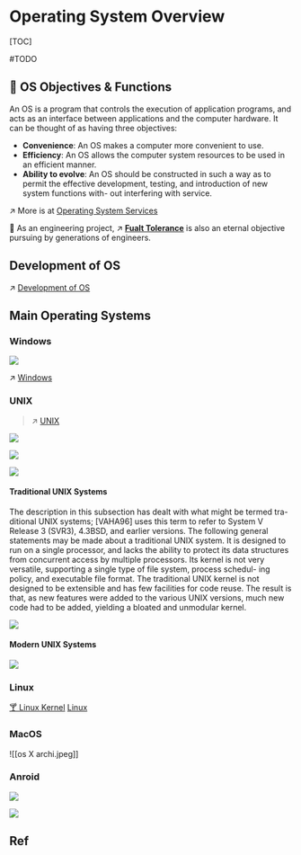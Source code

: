 # Operating System Overview

[TOC]



#TODO 

## 🥅 OS Objectives & Functions
An OS is a program that controls the execution of application programs, and acts as an interface between applications and the computer hardware. It can be thought of as having three objectives:

- **Convenience**: An OS makes a computer more convenient to use.  
- **Efficiency**: An OS allows the computer system resources to be used in an efficient manner.
- **Ability to evolve**: An OS should be constructed in such a way as to permit the effective development, testing, and introduction of new system functions with- out interfering with service.

↗ More is at [Operating System Services](Operating%20System%20Services.md)

🤔 As an engineering project, ↗ **[Fualt Tolerance](Fualt%20Tolerance.md)** is also an eternal objective pursuing by generations of engineers.



## Development of OS
↗ [Development of OS](Development%20of%20OS.md)



## Main Operating Systems
### Windows
![](../../../../../Assets/Pics/Screenshot%202023-03-02%20at%208.35.31%20PM.png)

↗ [Windows](../../../🥷🏼%20OS/Windows/Windows.md)


### UNIX

> ↗ [UNIX](../../../🥷🏼%20OS/UNIX/UNIX.md)


![](../../../../../Assets/Pics/Screenshot%202023-03-02%20at%2010.06.15%20PM.png)

![](../../../../../Assets/Pics/Pasted%20image%2020230302220507.png)

![](../../../../../Assets/Pics/Pasted%20image%2020230302220447.png)

#### Traditional UNIX Systems

The description in this subsection has dealt with what might be termed tra- ditional UNIX systems; [VAHA96] uses this term to refer to System V Release 3 (SVR3), 4.3BSD, and earlier versions. The following general statements may be made about a traditional UNIX system. It is designed to run on a single processor, and lacks the ability to protect its data structures from concurrent access by multiple processors. Its kernel is not very versatile, supporting a single type of file system, process schedul- ing policy, and executable file format. The traditional UNIX kernel is not designed to be extensible and has few facilities for code reuse. The result is that, as new features were added to the various UNIX versions, much new code had to be added, yielding a bloated and unmodular kernel.

![](../../../../../Assets/Pics/Screenshot%202023-03-02%20at%209.26.30%20PM.png)

#### Modern UNIX Systems

![](../../../../../Assets/Pics/Screenshot%202023-03-02%20at%209.28.48%20PM.png)


### Linux

[🍸 Linux Kernel](../../../🥷🏼%20OS/Linux/🔩%20Kernel/🍸%20Linux%20Kernel.md)
[Linux](../../../🥷🏼%20OS/Linux/Linux.md)

### MacOS

![[os X archi.jpeg]]


### Anroid

![](../../../../../Assets/Pics/Screenshot%202023-03-02%20at%2010.01.30%20PM.png)

![](../../../../../Assets/Pics/Screenshot%202023-03-02%20at%2010.05.49%20PM.png)

## Ref
